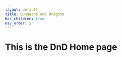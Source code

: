 ```yaml
---
layout: default
title: Dungeons and Dragons
has_children: true
nav_order: 2
---
```


# This is the DnD Home page
